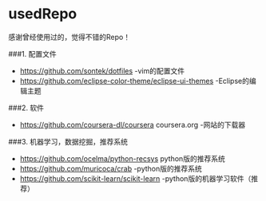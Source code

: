 usedRepo
========

感谢曾经使用过的，觉得不错的Repo！

###1. 配置文件

* https://github.com/sontek/dotfiles    -vim的配置文件
* https://github.com/eclipse-color-theme/eclipse-ui-themes    -Eclipse的编辑主题

###2. 软件
* https://github.com/coursera-dl/coursera coursera.org    -网站的下载器

###3. 机器学习，数据挖掘，推荐系统
* https://github.com/ocelma/python-recsys   python版的推荐系统
* https://github.com/muricoca/crab    -python版的推荐系统
* https://github.com/scikit-learn/scikit-learn    -python版的机器学习软件（推荐）
